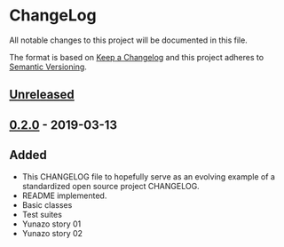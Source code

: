 # ChangeLog
All notable changes to this project will be documented in this file.

The format is based on [Keep a Changelog](http://keepachangelog.com/en/1.0.0/)
and this project adheres to [Semantic Versioning](http://semver.org/spec/v2.0.0.html).

## [Unreleased]

## [0.2.0] - 2019-03-13
## Added
- This CHANGELOG file to hopefully serve as an evolving example of a standardized open source project CHANGELOG.
- README implemented.
- Basic classes
- Test suites
- Yunazo story 01
- Yunazo story 02

[Unreleased]: https://github.com/nagisc007/prj_kakuyomu/compare/v0.2.0...HEAD
[0.2.0]: https://github.com/nagisc007/prj_kakuyomu/releases/v0.2.0
